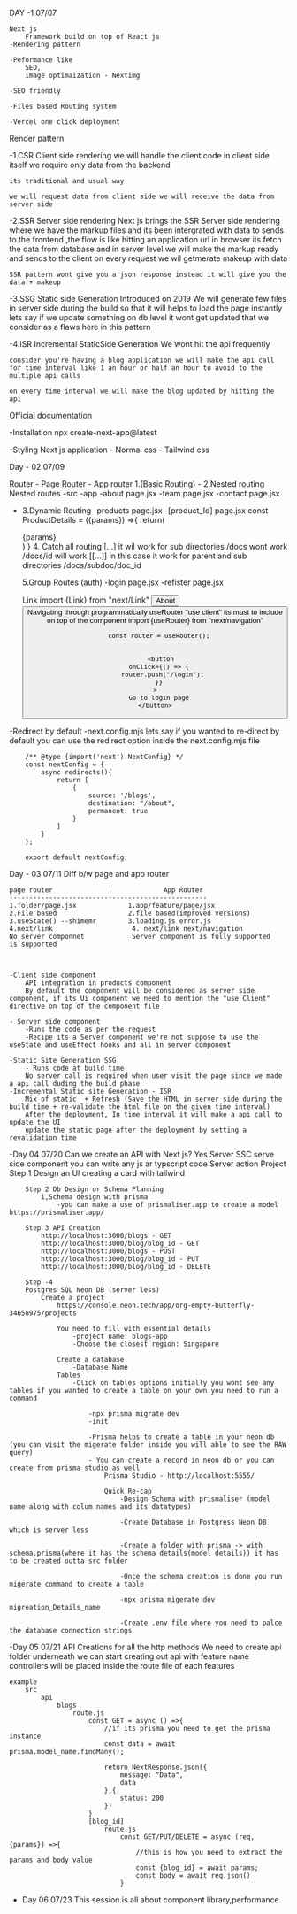 DAY -1 07/07

    Next js
        Framework build on top of React js
    -Rendering pattern

    -Peformance like 
        SEO, 
        image optimaization - Nextimg
    
    -SEO friendly

    -Files based Routing system

    -Vercel one click deployment


Render pattern    

-1.CSR Client side rendering
    we will handle the client code in client side itself we require only data from the backend

    its traditional and usual way 

    we will request data from client side we will receive the data from server side 

-2.SSR Server side rendering 
    Next js brings the SSR Server side rendering where we have the markup files and its been intergrated with data to sends to the frontend
,the flow is like hitting an application url in browser its fetch the data from database and in server level we will make the markup ready and sends to the client
on every request we wil getmerate makeup with data

    SSR pattern wont give you a json response instead it will give you the data + makeup

-3.SSG Static side Generation
    Introduced on 2019
    We will generate few files in server side during the build so that it will helps to load the page instantly 
    lets say if we update something on db level it wont get updated that we consider as a flaws here in this pattern

-4.ISR Incremental StaticSide Generation
    We wont hit the api frequently 

    consider you're having a blog application we will make the api call for time interval like 1 an hour or half an hour to avoid to the multiple api calls 

    on every time interval we will make the blog updated by hitting the api

Official documentation


-Installation
    npx create-next-app@latest

-Styling Next js application
    - Normal css
    - Tailwind css

Day - 02 07/09

Router
    - Page Router
    - App router 1.(Basic Routing)
        - 2.Nested routing
        Nested routes
            -src 
                -app
                    -about
                        page.jsx
                            -team
                                page.jsx
                    -contact
                        page.jsx
- 3.Dynamic Routing
    -products
        page.jsx
        -[product_Id]
            page.jsx
                const ProductDetails = ({params}) =>{
                    return(
                        <div>{params}</div>
                    )
                }
    4. Catch all routing
        [...] it wil work for sub directories /docs wont work /docs/id will work
        [[...]] in this case it work for parent and sub directories /docs/subdoc/doc_id

    5.Group Routes
        (auth)
            -login
                page.jsx
            -refister
                page.jsx

    Link
        import {Link} from "next/Link"
        <Link href="/about">
            <button>About<button>
        </Link>
    Navigating through programmatically
        useRouter
    "use client" its must to include on top of the component
        import {useRouter} from "next/navigation"

        const router = useRouter();


         <button
        onClick={() => {
          router.push("/login");
        }}
      >
        Go to login page
      </button>


-Redirect by default
    -next.config.mjs
        lets say if you wanted to re-direct by default you can use the redirect option inside the next.config.mjs file

        /** @type {import('next').NextConfig} */
        const nextConfig = {
            async redirects(){
                return [
                    {
                        source: '/blogs',
                        destination: "/about",
                        permanent: true
                    }
                ]
            }
        };

        export default nextConfig;

Day - 03 07/11
    Diff b/w page and app router

    page router              |             App Router
    --------------------------------------------------
    1.folder/page.jsx             1.app/feature/page/jsx
    2.File based                  2.file based(improved versions)
    3.useState() --shimemr        3.loading.js error.js
    4.next/link                    4. next/link next/navigation             
    No server componnet            Server component is fully supported 
    is supported 



    -Client side component 
        API integration in products component
        By default the component will be considered as server side component, if its Ui component we need to mention the "use Client" directive on top of the component file

    - Server side component
        -Runs the code as per the request
        -Recipe its a Server component we're not suppose to use the useState and useEffect hooks and all in server component
        
    -Static Site Generation SSG
        - Runs code at build time
        No server call is required when user visit the page since we made a api call duding the build phase 
    -Incremental Static site Generation - ISR
        Mix of static  + Refresh (Save the HTML in server side during the build time + re-validate the html file on the given time interval)
        After the deployment, In time interval it will make a api call to update the UI  
        update the static page after the deployment by setting a revalidation time

-Day 04 07/20
    Can we create an API with Next js?
        Yes
    Server
        SSC serve side component
            you can write any js ar typscript code 
        Server action
    Project 
        Step 1 Design an UI
            creating a card with tailwind

        Step 2 Db Design or Schema Planning
            i,Schema design with prisma
                -you can make a use of prismaliser.app to create a model https://prismaliser.app/               

        Step 3 API Creation
            http://localhost:3000/blogs - GET
            http://localhost:3000/blog/blog_id - GET
            http://localhost:3000/blogs - POST
            http://localhost:3000/blog/blog_id - PUT
            http://localhost:3000/blog/blog_id - DELETE     
        
        Step -4
        Postgres SQL Neon DB (server less)
            Create a project 
                https://console.neon.tech/app/org-empty-butterfly-34658975/projects

                You need to fill with essential details
                    -project name: blogs-app
                    -Choose the closest region: Singapore

                Create a database 
                    -Database Name
                Tables
                    -Click on tables options initially you wont see any tables if you wanted to create a table on your own you need to run a command
                    
                        -npx prisma migrate dev
                        -init

                        -Prisma helps to create a table in your neon db (you can visit the migerate folder inside you will able to see the RAW query)
                        - You can create a record in neon db or you can create from prisma studio as well
                            Prisma Studio - http://localhost:5555/

                            Quick Re-cap
                                -Design Schema with prismaliser (model name along with colum names and its datatypes)

                                -Create Database in Postgress Neon DB which is server less

                                -Create a folder with prisma -> with schema.prisma(where it has the schema details(model details)) it has to be created outta src folder

                                -Once the schema creation is done you run migerate command to create a table 

                                -npx prisma migerate dev migreation_Details_name
                    
                                -Create .env file where you need to palce the database connection strings 
                    
-Day 05 07/21
    API Creations for all the http methods
    We need to create api folder underneath we can start creating out api with feature name
    controllers will be placed inside the route file of each features

    example
        src
            api
                blogs
                    route.js
                        const GET = async () =>{
                            //if its prisma you need to get the prisma instance 
                            const data = await prisma.model_name.findMany();

                            return NextResponse.json({
                                message: "Data",
                                data
                            },{
                                status: 200
                            })
                        }
                        [blog_id]
                            route.js
                                const GET/PUT/DELETE = async (req,{params}) =>{
                                    //this is how you need to extract the params and body value
                                    const {blog_id} = await params;
                                    const body = await req.json()
                                }


 - Day 06 07/23
 This session is all about component library,performance 